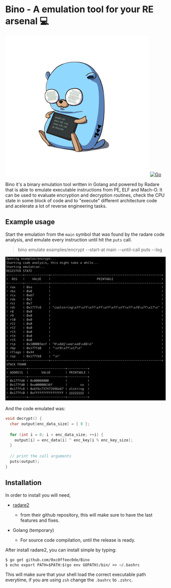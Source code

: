# Bino - A emulation tool for your RE arsenal 💻


![Bino](images/bino.png)
[![Go](https://github.com/0xc0ffeec0de/Bino/actions/workflows/go.yml/badge.svg)](https://github.com/0xc0ffeec0de/Bino/actions/workflows/go.yml)

Bino it's a binary emulation tool written in Golang and powered by Radare that is able to emulate executable instructions from PE, ELF and Mach-O. It can be used to evaluate encryption and decryption routines, check the CPU state in some block of code and to "execute" different architecture code and acelerate a lot of reverse engineering tasks. 


## Example usage

Start the emulation from the `main` symbol that was found by the radare code analysis, and emulate every instruction until hit the `puts` call.

> bino emulate examples/encrypt --start-at main --until-call puts --log

![](images/example.png)

And the code emulated was:

```c
void decrypt() {
  char output[enc_data_size] = { 0 };

  for (int i = 0; i < enc_data_size; ++i) {
    output[i] = enc_data[i] ^ enc_key[i % enc_key_size];
  }

  // print the call arguments
  puts(output);
}
```

## Installation

In order to install you will need, 

* [radare2](https://github.com/radareorg/radare2) 
    - from their github repository, this will make sure to have the last features and 
    fixes. 

* Golang (temporary)
    - For source code compilation, until the release is ready.


After install radare2, you can install simple by typing:

```
$ go get github.com/0xc0ffeec0de/Bino
$ echo export PATH=$PATH:$(go env GOPATH)/bin/ >> ~/.bashrc
```

This will make sure that your shell load the correct executable path everytime, if you are using `zsh` change the `.bashrc` to `.zshrc`.